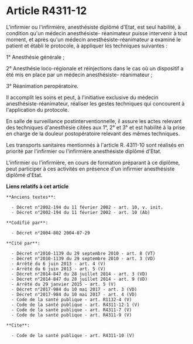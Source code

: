 # Article R4311-12

L'infirmier ou l'infirmière, anesthésiste diplômé d'Etat, est seul habilité, à condition qu'un médecin anesthésiste-
réanimateur puisse intervenir à tout moment, et après qu'un médecin anesthésiste-réanimateur a examiné le patient et établi
le protocole, à appliquer les techniques suivantes :

1° Anesthésie générale ;

2° Anesthésie loco-régionale et réinjections dans le cas où un dispositif a été mis en place par un médecin anesthésiste-
réanimateur ;

3° Réanimation peropératoire.

Il accomplit les soins et peut, à l'initiative exclusive du médecin anesthésiste-réanimateur, réaliser les gestes techniques
qui concourent à l'application du protocole.

En salle de surveillance postinterventionnelle, il assure les actes relevant des techniques d'anesthésie citées aux 1°, 2° et
3° et est habilité à la prise en charge de la douleur postopératoire relevant des mêmes techniques.

Les transports sanitaires mentionnés à l'article R. 4311-10 sont réalisés en priorité par l'infirmier ou l'infirmière
anesthésiste diplômé d'Etat.

L'infirmier ou l'infirmière, en cours de formation préparant à ce diplôme, peut participer à ces activités en présence d'un
infirmier anesthésiste diplômé d'Etat.

**Liens relatifs à cet article**

	**Anciens textes**:

	  - Décret n°2002-194 du 11 février 2002 - art. 10, v. init.
	  - Décret n°2002-194 du 11 février 2002 - art. 10 (Ab)

	**Codifié par**:

	  - Décret n°2004-802 2004-07-29

	**Cité par**:

	  - Décret n°2010-1139 du 29 septembre 2010 - art. 8 (VT)
	  - Décret n°2010-1139 du 29 septembre 2010 - art. 3 (VD)
	  - Arrêté du 6 juin 2013 - art. 4 (V)
	  - Arrêté du 6 juin 2013 - art. 5 (V)
	  - Décret n°2014-847 du 28 juillet 2014 - art. 3 (VD)
	  - Décret n°2014-847 du 28 juillet 2014 - art. 9 (VD)
	  - Arrêté du 29 janvier 2015 - art. 5 (V)
	  - Décret n°2017-984 du 10 mai 2017 - art. 3 (VD)
	  - Décret n°2017-984 du 10 mai 2017 - art. 4 (VD)
	  - Code de la santé publique - art. R1132-4 (V)
	  - Code de la santé publique - art. R4311-12-1 (V)
	  - Code de la santé publique - art. R4311-7 (V)
	  - Code de la santé publique - art. R4311-9 (V)

	**Cite**:

	  - Code de la santé publique - art. R4311-10 (V)
